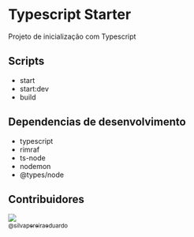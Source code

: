 # Typescript Starter

Projeto de inicialização com Typescript

## Scripts

- start
- start:dev
- build

## Dependencias de desenvolvimento

- typescript
- rimraf
- ts-node
- nodemon
- @types/node

## Contribuidores

[<img src="https://avatars2.githubusercontent.com/u/5911989?s=115&v=4"><br><sub>@silvapereiraeduardo</sub>](https://github.com/silvapereiraeduardo)
